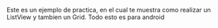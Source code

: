 Este es un ejemplo de practica, en el cual te muestra como realizar un ListView y tambien un Grid.
Todo esto es para android
